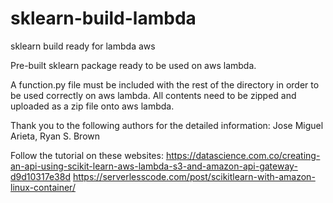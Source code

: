 # sklearn-build-lambda
sklearn build ready for lambda aws


Pre-built sklearn package ready to be used on aws lambda.

A function.py file must be included with the rest of the directory in order to be used correctly on aws lambda. All contents need to be zipped and uploaded as a zip file onto aws lambda.

Thank you to the following authors for the detailed information: Jose Miguel Arieta, Ryan S. Brown

Follow the tutorial on these websites: 
https://datascience.com.co/creating-an-api-using-scikit-learn-aws-lambda-s3-and-amazon-api-gateway-d9d10317e38d 
https://serverlesscode.com/post/scikitlearn-with-amazon-linux-container/
